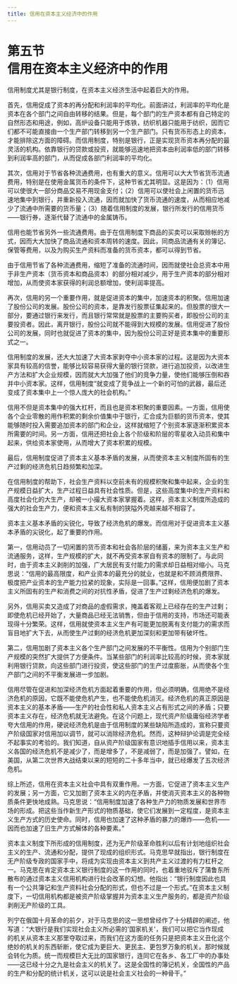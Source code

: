 ```yaml
---
title: 信用在资本主义经济中的作用
---
```


# 第五节<br>**信用在资本主义经济中的作用**

信用制度尤其是银行制度，在资本主义经济生活中起着巨大的作用。

首先，信用促成了资本的再分配和利润率的平均化。前面讲过，利润率的平均化是资本在各个部门之间自由转移的结果。但是，每个部门的生产资本都有自己特定的自然形态和用途，例如，高炉设备只能用于炼铁，纺织机器只能用于纺织，因而它们都不可能直接由一个生产部门转移到另一个生产部门。只有货币形态上的资本，才能排除这方面的障碍。而信用制度，特别是银行，正是实现货币资本再分配的最灵活的机构。依靠银行的贷款或投资，就能够迅速地把资本由利润率低的部门转移到利润率高的部门，从而促成各部门利润率的平均化。

其次，信用对于节省各种流通费用，也有重大的意义。信用可以大大节省货币流通费用，特别是在使用金属货币的条件下，这种节省尤其明显。这是因为：（1）信用可以使很大一部分商品交易不用现金支付；（2）信用可以使社会上闲置的货币迅速地集中到银行，并重新投入流通，因而就加快了货币流通的速度，从而相应地减少了流通中所需要的货币量；（3）随着信用制度的发展，银行所发行的信用货币——银行券，逐渐代替了流通中的金属铸币。

信用也能节省另外一些流通费用。由于在信用制度下商品的买卖可以采取赊帐的方式，因而大大加快了商品流通和资本周转的速度。因此，同商品流通有关的簿记、保管等费用，以及为购买生产资料而准备的货币资本，都可以得到节省。

由于信用节省了各种流通费用，缩短了准备的流通时间，因而就使社会总资本中用于非生产资本（货币资本和商品资本）的部分相对减少，用于生产资本的部分相对增加，从而使资本家获得的利润总额增加，使利润率提高。

再次，信用的另一个重要作用，就是促进资本的集中，加速资本的积聚。信用加速了股份公司的发展。股份公司的资本，是靠发行股票征集起来的。但股票的很大一部分，要通过银行来发行，而且银行常常就是股票的主要购买者，即股份公司的主要投资者。因此，离开银行，股份公司就不能得到大规模的发展。信用促进了股份公司的发展，同时也就促进了资本的集中，因为股份公司正好是资本集中的重要形式之一。

信用制度的发展，还大大加速了大资本家剥夺中小资本家的过程。这是因为大资本家具有较高的信誉，能够比较容易获得大量的银行贷款，进行追加投资，以改进生产方法和扩大企业规模，因而就大大加强了他们的竞争力量，使他们能够压倒和吞并中小资本家。这样，信用制度“就变成了竞争战上一个新的可怕的武器，最后还变成了资本集中上一个惊人庞大的社会机构。”

信用不但是资本集中的强大杠杆，而且也是资本积聚的重要因素。一方面，信用使各个企业零散的用作积累的剩余价值集中于银行，汇合成为巨额的货币资本，使其能够随时投入需要追加资本的部门和企业，这样就缩短了个别资本家逐渐积累资本所需要的时间。另一方面，信用还把社会上各个阶级和阶层的零星收入动员和集中起来，供给资本家使用，从而增大了资本积累的规模。

最后，信用制度促进了资本主义基本矛盾的发展，从而使资本主义制度所固有的生产过剩的经济危机日趋频繁和加深。

在信用制度的帮助下，社会生产资料以空前未有的规模积聚和集中起来，企业的生产规模日益扩大，生产过程日益具有社会性质。但是，这些高度集中的生产资料和高度社会化的大生产，却被一小撮大资本家掌握着。这样，资本主义制度所造成的强大的社会生产力，便和资本主义私有制的狭隘外壳越来越不相容了。

资本主义基本矛盾的尖锐化，导致了经济危机的爆发。而信用对于促进资本主义基本矛盾的尖锐化，起了重要的作用。

第一，信用动员了一切闲置的货币资本和社会各阶层的储蓄，来为资本主义生产和流通服务，这样，生产规模的扩大，就不再受资本家自有资本的限制了。与此同时，由于资本主义剥削的加强，广大居民有支付能力的需求却日益相对缩小。马克思说：“信用的最高限度，和产业资本的最充分的就业，也就是和不顾消费限界、极度把产业资本的生产能力拉紧的现象，实际是一回事。”这样，信用便加剧了资本主义所固有的生产和消费之间的对抗性矛盾，促进了生产过剩经济危机的爆发。

另外，信用买卖又造成了对商品的虛假需求，掩盖着客观上已经存在的生产过剩；即使危机已经开始了，大量商品已经无法销售，但由于信用的支持，市场还可能表现得十分繁荣。这样，信用就使资本主义生产有可能更加脱离有支付能力的需求而盲目地扩大下去，从而使生产过剩的经济危机更加深刻和更加带有破坏性。

第二，信用加剧了资本主义各个生产部门之间发展的不平衡性。信用为个别部门生产规模的突然扩大提供了方便条件。当某些部门的利润率比较高的时候，资本家就利用银行贷款，向这些部门进行投资，使这些部门的生产过度膨胀，从而使各个生产部门之间的不平衡发展进一步加剧。

信用尽管在促进和加深经济危机方面起着重要的作用，但必须明确，信用绝不是经济危机的原因，它既不能使危机产生，也不能使危机消灭。经济危机的真正原因是资本主义的基本矛盾——生产的社会性和私人资本主义占有形式之间的矛盾；只要资本主义存在，经济危机就无法避免。在这个问题上，现代资产阶级庸俗经济学者夸大信用的作用，硬说经济危机是由于信用制度的某些缺陷所造成的，宣称只要资产阶级国家对信用加以调节，就可以消除经济危机。然而，这种辩护论调是完全经不起事实的考验的。我们知道，自从资产阶级国家有意识地插手信用以来，资本主义各国的经济危机不是减少了，而是增多了，不是减弱了，而是加强了。譬如，在美国，从第二次世界大战结束以来的短短的二十多年当中，就已经爆发了五次经济危机。

综上所述，信用在资本主义社会中具有双重作用。一方面，它促进了资本主义生产的发展；另一方面，它又加剧了资本主义的内在矛盾，并使消灭资本主义的各种物质条件更快地成熟。马克思说：“信用制度加速了各种生产力的物质发展和世界市场的形成。把这些当作新生产形式的物质基础，使它们发展到一定程度，是资本主义生产方式的历史使命。同时，信用也加速了这种矛盾的暴力的爆炸——危机——因而也加速了旧生产方式解体的各种要素。”

资本主义制度下所形成的信用制度，还为无产阶级革命胜利以后有计划地组织社会主义的生产、流通和分配，提供了现成的组织形式。马克思早就指出，银行制度在无产阶级专政的国家手中，将成为实现由资本主义到共产主义过渡的有力杠杆之一。马克思在肯定资本主义银行制度的这一作用的同时，也着重地驳斥了蒲鲁东所散布的通过资本主义信用机构进行社会改革的幻想。他指出：“银行制度因此也具有一个公共簿记和生产资料社会分配的形式，但也不过是一个形式。”在资本主义制度下，一切信用机构都是被资产阶级掌握并为资本主义生产服务的，都是资产阶级剥削无产阶级的工具。

列宁在俄国十月革命的前夕，对于马克思的这一思想曾经作了十分精辟的阐述，他写道：“大银行是我们实现社会主义所必需的'国家机关'，我们可以把它当作现成的机关从资本主义那里夺取过来，而我们在这方面的任务只是把资本主义丑化这个绝妙的机关的东西斩断，使它成为更巨大、更民主、更包罗万象的机关。那时候就会转化为质。统一而规模巨大无比的国家银行，连同它在各乡、各工厂中的办事处——这已经十分之九是社会主义的机关了。这是全国性的簿记机关，全国性的产品的生产和分配的统计机关，这可以说是社会主义社会的一种骨干。”